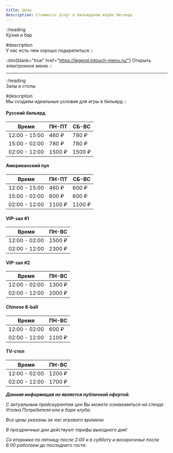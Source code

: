 ```yaml
---
title: Цены
description: Стоимость услуг в бильярдном клубе Легенда
---
```

 
::heading  
Кухня и бар

#description  
У нас есть чем хорошо подкрепиться
:: 
 

::btn{blank="true" href="https://legend.intouch-menu.ru/"}
  Открыть электронное меню
::


---


::heading  
Залы и столы

#description  
Мы создаем идеальные условия для игры в бильярд
:: 
 



#### Русский бильярд

| Время         | ПН-ПТ  | СБ-ВС  |
| ------------- | ------ | ------ |
| 12:00 - 15:00 | 460 ₽  | 780 ₽  |
| 15:00 - 02:00 | 780 ₽  | 780 ₽  |
| 02:00 - 12:00 | 1500 ₽ | 1500 ₽ |

#### Американский пул

| Время         | ПН-ПТ  | СБ-ВС  |
| ------------- | ------ | ------ |
| 12:00 - 15:00 | 460 ₽  | 600 ₽  |
| 15:00 - 02:00 | 600 ₽  | 600 ₽  |
| 02:00 - 12:00 | 1100 ₽ | 1100 ₽ |

#### VIP-зал #1

| Время         | ПН-ВС  |
| ------------- | ------ |
| 12:00 - 02:00 | 1500 ₽ |
| 02:00 - 12:00 | 2300 ₽ |

#### VIP-зал #2

| Время         | ПН-ВС  |
| ------------- | ------ |
| 12:00 - 02:00 | 1300 ₽ |
| 02:00 - 12:00 | 2000 ₽ |

#### Chinese 8-ball

| Время         | ПН-ВС  |
| ------------- | ------ |
| 12:00 - 02:00 | 600 ₽  |
| 02:00 - 12:00 | 1100 ₽ |

#### TV-стол

| Время         | ПН-ВС  |
| ------------- | ------ |
| 12:00 - 02:00 | 1200 ₽ |
| 02:00 - 12:00 | 1700 ₽ |

_**Данная информация не является публичной офертой.**_

_С актуальным прейскурантом цен Вы можете ознакомиться на стенде Уголка Потребителя или в баре клуба._

_Все цены указаны за час игрового времени._

_В праздничные дни действуют тарифы выходного дня!_

_Со вторника по пятницу после 2:00 и в субботу и воскресенье после 6:00 работаем до последнего гостя._
